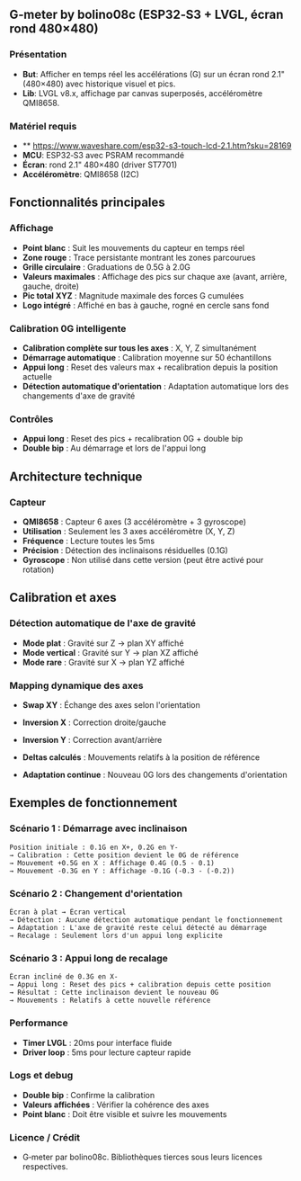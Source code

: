 ## G‑meter by bolino08c (ESP32‑S3 + LVGL, écran rond 480×480)

### Présentation
- **But**: Afficher en temps réel les accélérations (G) sur un écran rond 2.1" (480×480) avec historique visuel et pics.
- **Lib**: LVGL v8.x, affichage par canvas superposés, accéléromètre QMI8658.

### Matériel requis
- ** https://www.waveshare.com/esp32-s3-touch-lcd-2.1.htm?sku=28169
- **MCU**: ESP32‑S3 avec PSRAM recommandé 
- **Écran**: rond 2.1" 480×480 (driver ST7701)
- **Accéléromètre**: QMI8658 (I2C)

## Fonctionnalités principales

### Affichage
- **Point blanc** : Suit les mouvements du capteur en temps réel
- **Zone rouge** : Trace persistante montrant les zones parcourues
- **Grille circulaire** : Graduations de 0.5G à 2.0G
- **Valeurs maximales** : Affichage des pics sur chaque axe (avant, arrière, gauche, droite)
- **Pic total XYZ** : Magnitude maximale des forces G cumulées
- **Logo intégré** : Affiché en bas à gauche, rogné en cercle sans fond

### Calibration 0G intelligente
- **Calibration complète sur tous les axes** : X, Y, Z simultanément
- **Démarrage automatique** : Calibration moyenne sur 50 échantillons
- **Appui long** : Reset des valeurs max + recalibration depuis la position actuelle
- **Détection automatique d'orientation** : Adaptation automatique lors des changements d'axe de gravité

### Contrôles
- **Appui long** : Reset des pics + recalibration 0G + double bip
- **Double bip** : Au démarrage et lors de l'appui long

## Architecture technique

### Capteur
- **QMI8658** : Capteur 6 axes (3 accéléromètre + 3 gyroscope)
- **Utilisation** : Seulement les 3 axes accéléromètre (X, Y, Z)
- **Fréquence** : Lecture toutes les 5ms
- **Précision** : Détection des inclinaisons résiduelles (0.1G)
- **Gyroscope** : Non utilisé dans cette version (peut être activé pour rotation)

## Calibration et axes

### Détection automatique de l'axe de gravité
- **Mode plat** : Gravité sur Z → plan XY affiché
- **Mode vertical** : Gravité sur Y → plan XZ affiché  
- **Mode rare** : Gravité sur X → plan YZ affiché

### Mapping dynamique des axes
- **Swap XY** : Échange des axes selon l'orientation
- **Inversion X** : Correction droite/gauche
- **Inversion Y** : Correction avant/arrière

- **Deltas calculés** : Mouvements relatifs à la position de référence
- **Adaptation continue** : Nouveau 0G lors des changements d'orientation

## Exemples de fonctionnement

### Scénario 1 : Démarrage avec inclinaison
```
Position initiale : 0.1G en X+, 0.2G en Y-
→ Calibration : Cette position devient le 0G de référence
→ Mouvement +0.5G en X : Affichage 0.4G (0.5 - 0.1)
→ Mouvement -0.3G en Y : Affichage -0.1G (-0.3 - (-0.2))
```

### Scénario 2 : Changement d'orientation
```
Écran à plat → Écran vertical
→ Détection : Aucune détection automatique pendant le fonctionnement
→ Adaptation : L'axe de gravité reste celui détecté au démarrage
→ Recalage : Seulement lors d'un appui long explicite
```


### Scénario 3 : Appui long de recalage
```
Écran incliné de 0.3G en X-
→ Appui long : Reset des pics + calibration depuis cette position
→ Résultat : Cette inclinaison devient le nouveau 0G
→ Mouvements : Relatifs à cette nouvelle référence
```

### Performance
- **Timer LVGL** : 20ms pour interface fluide
- **Driver loop** : 5ms pour lecture capteur rapide

### Logs et debug
- **Double bip** : Confirme la calibration
- **Valeurs affichées** : Vérifier la cohérence des axes
- **Point blanc** : Doit être visible et suivre les mouvements

### Licence / Crédit
- G‑meter par bolino08c. Bibliothèques tierces sous leurs licences respectives.



